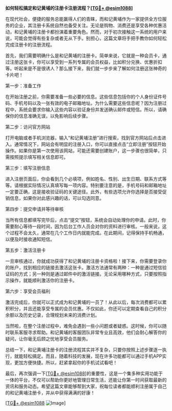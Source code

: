 **如何轻松搞定和记黄埔的注册卡注册流程？[[TG💪+ @esim1088](https://t.me/s/esim1088)]**

在现代社会，便捷的服务总能赢得人们的青睐，而和记黄埔作为一家提供全方位服务的企业，其注册卡系统自然也备受关注。无论是购物、消费还是享受各种优惠活动，和记黄埔的注册卡都扮演着重要角色。然而，对于初次接触这一系统的用户来说，可能会觉得有些复杂或者无从下手。别担心，这篇文章将手把手教你如何轻松完成注册卡的注册流程。

首先，我们需要明确什么是和记黄埔的注册卡。简单来说，它就是一种会员卡，通过注册这张卡，你可以享受到一系列专属的会员权益，比如积分兑换、优惠折扣等。听起来是不是很诱人？那么接下来，我们就一步步来了解如何注册这张神奇的卡片吧！

第一步：准备工作

在开始注册之前，你需要准备一些必要的信息。这些信息包括你的个人身份证件号码、手机号码以及一张有效的电子邮箱地址。为什么需要这些信息呢？因为注册过程中，系统会要求你输入这些内容以验证身份并发送确认邮件或短信。所以，请确保你的信息准确无误，以免影响后续步骤。

第二步：访问官方网站

打开电脑或者手机浏览器，输入“和记黄埔注册”进行搜索，找到官方网站后点击进入。通常情况下，网站会有明显的注册入口，你可以直接点击“立即注册”按钮开始操作。如果你是第一次使用该网站，可能还需要创建账户，这一步骤也很简单，只需按照提示填写相关信息即可。

第三步：填写注册信息

进入注册页面后，你会看到几个必填项，例如姓名、性别、出生日期、联系方式等等。请根据实际情况认真填写每一项内容。特别要注意的是，手机号码和邮箱地址一定要正确，这是接收验证码的关键途径。此外，有些选项允许你选择是否接受促销信息，如果你对此感兴趣的话，可以勾选同意。

第四步：提交申请并等待审核

当所有信息都填写完毕后，点击“提交”按钮，系统会自动处理你的申请。此时，你需要耐心等待一段时间，因为后台工作人员会对你的资料进行审核。一般来说，这个过程不会太久，通常在几个工作日内就能完成。在此期间，记得保持手机畅通，以便及时接收通知短信。

第五步：激活注册卡

一旦审核通过，你就成功获得了和记黄埔的注册卡资格啦！接下来，你需要登录你的账户，找到相应的链接去激活这张卡。激活方法通常有两种：一种是通过短信验证码的方式；另一种则是通过邮件中的激活链接。无论采用哪种方式，只要按照指示操作，就能顺利激活你的注册卡。

第六步：享受会员福利

激活完成后，你就可以正式成为和记黄埔的一员了！从此以后，每次消费都可以累积积分，并且还能享受专属的会员优惠。不仅如此，你还可以定期查看自己的积分余额以及历史记录，合理规划未来的消费计划。

当然啦，在整个注册过程中，难免会遇到一些小问题或者疑惑。这时候，你可以随时联系客服寻求帮助。和记黄埔的客服团队非常专业且高效，他们会耐心解答你的疑问，让你毫无后顾之忧地享受会员服务。

总结一下，和记黄埔注册卡的注册流程其实并不复杂，只要你按照上述步骤逐一执行，就能轻松搞定。而且，随着科技的发展，现在许多功能都可以通过手机APP实现，更加方便快捷。所以，赶紧拿起你的手机试试看吧！

最后，再次强调一下[[TG💪+ @esim1088](https://t.me/s/esim1088)]的重要性，这是一个集多种实用功能于一体的平台，不仅可以帮助你更好地管理日常生活，还能让你第一时间获取最新的资讯和服务动态。希望这篇文章能够帮到大家，祝每位读者都能顺利注册属于自己的和记黄埔注册卡，并从中获得满满的好康！

[[TG💪+ @esim1088](https://t.me/s/esim1088) ![Image](https://i.postimg.cc/4NQfJmqS/Snipaste-2025-05-13-00-14-12.png)]